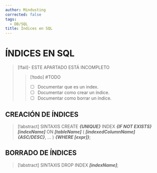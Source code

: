```yaml
---
author: Mindusting
corrected: false
tags:
  - DB/SQL
title: Índices en SQL
---
```


# ÍNDICES EN SQL

> [!fail]- ESTE APARTADO ESTÁ INCOMPLETO
> > [!todo] #TODO
> > - [ ] Documentar que es un index.
> > - [ ] Documentar como crear un índice.
> > - [ ] Documentar como borrar un índice.

## CREACIÓN DE ÍNDICES

> [!abstract] SINTAXIS
> CREATE ***\{UNIQUE\}*** INDEX ***\{IF NOT EXISTS\} \[indexName\]*** ON ***\[tableName\]*** (
> ***\[indexedColumnName\] \{ASC/DESC\}***,
> ...
> ) ***\{WHERE \[expr\]\}***;

## BORRADO DE ÍNDICES

> [!abstract] SINTAXIS
> DROP INDEX ***\[indexName\]***;
